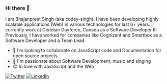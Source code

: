 ### Hi there 👋 
I am Bhajanpreet Singh (aka codey-singh). I have been developing highly scalable applications (Web) in various technologies for last 6+ years. I currently work at Ceridian Dayforce, Canada as a Software Developer III. Previously, I have worked for companies like Cognizant and Smartbox as a Software Developer and a Team Lead.

- 👯 I’m looking to collaborate on JavaScript code and Documentation for open source projects
- 🥰 I'm passionate about Software Development, music and singing
- 😍 In love with JavaScript and the Web

[![Twitter](https://img.shields.io/badge/twitter-%231DA1F2.svg?&style=for-the-badge&logo=twitter&logoColor=white)](https://twitter.com/codey_singh) [![LinkedIn](https://img.shields.io/badge/linkedin-%230077B5.svg?&style=for-the-badge&logo=linkedin&logoColor=white)](https://www.linkedin.com/in/bhajanpreet-singh/) 
